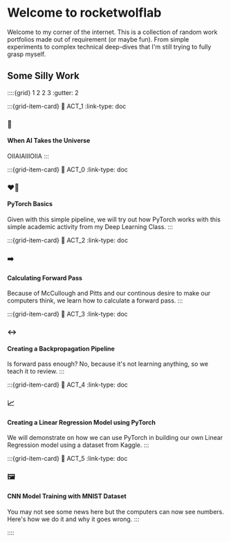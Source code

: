 # Welcome to rocketwolflab

Welcome to my corner of the internet. This is a collection of random work portfolios made out of requirement (or maybe fun). From simple experiments to complex technical deep-dives that I'm still trying to fully grasp myself.
</br>

## Some Silly Work

::::{grid} 1 2 2 3
:gutter: 2

:::{grid-item-card} 
:link: ACT_1
:link-type: doc

### 📝
#### When AI Takes the Universe

OIIAIAIIIOIIA
:::

:::{grid-item-card} 
:link: ACT_0
:link-type: doc

### ❤️‍🔥
#### PyTorch Basics

Given with this simple pipeline, we will try out how PyTorch works with this simple academic activity from my Deep Learning Class.
:::

:::{grid-item-card}
:link: ACT_2
:link-type: doc

### ➡️
#### Calculating Forward Pass

Because of McCullough and Pitts and our continous desire to make our computers think, we learn how to calculate a forward pass.
:::

:::{grid-item-card} 
:link: ACT_3
:link-type: doc

### ↔️
#### Creating a Backpropagation Pipeline

Is forward pass enough? No, because it's not learning anything, so we teach it to review.
:::

:::{grid-item-card} 
:link: ACT_4
:link-type: doc

### 📈
#### Creating a Linear Regression Model using PyTorch

We will demonstrate on how we can use PyTorch in building our own Linear Regression model using a dataset from Kaggle.
:::

:::{grid-item-card} 
:link: ACT_5
:link-type: doc

### 🖼️
#### CNN Model Training with MNIST Dataset

You may not see some news here but the computers can now see numbers. Here's how we do it and why it goes wrong.
:::

::::